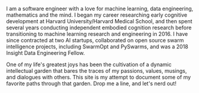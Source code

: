 I am a software engineer with a love for machine learning, data engineering,
mathematics and the mind. I began my career researching early cognitive 
development at Harvard University/Harvard Medical School, and then spent several 
years conducting independent embodied cognition research before transitioning to
machine learning research and engineering in 2016. I have since contracted at 
two AI startups, collaborated on open source swarm intelligence projects, 
including SwarmOpt and PySwarms, and was a 2018 Insight Data Engineering Fellow.

One of my life's greatest joys has been the cultivation of a dynamic intellectual 
garden that bares the traces of my passions, values, musings, and 
dialogues with others. This site is my attempt to document some of my favorite 
paths through that garden. Drop me a line, and let's nerd out!
